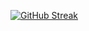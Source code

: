 [![GitHub Streak](https://streak-stats.demolab.com?user=matthewgroenendijk&theme=synthwave&border_radius=5)](https://git.io/streak-stats)
